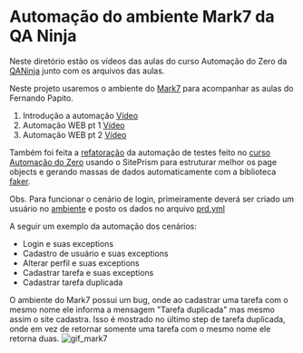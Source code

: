 # Automação do ambiente Mark7 da QA Ninja
Neste diretório estão os vídeos das aulas do curso Automação do Zero da [QANinja][QANinja] junto com os arquivos das aulas.

Neste projeto usaremos o ambiente do [Mark7][ambiente] para acompanhar as aulas do Fernando Papito.

1. Introdução a automação [Vídeo][v1] 
2. Automação WEB pt 1 [Vídeo][v2]
3. Automação WEB pt 2 [Vídeo][v3]

[QANinja]: https://qaninja.academy/
[ambiente]: https://medium.com/@papito/preparando-o-mark7-para-treinar-automa%C3%A7%C3%A3o-1f72c1fe4946
[v1]: https://mega.nz/file/184UxYKQ#bBj-pBmPh5wQjyuwRBVLCxh1bOT8QzzOy25QcRZJq2k
[v2]: https://mega.nz/file/4wJTVaaJ#kEYbwPeUpcsRUtNibv7pn6UGWapHk2s3u3INGryg8_g
[v3]: https://mega.nz/file/gsxAxIJB#tRADonXu1DBFLCKNWCLddp_z3R5ukbYRgBSxYkf9Zuk

Também foi feita a [refatoração][refatoracao] da automação de testes feito no [curso Automação do Zero][automacao] usando o SitePrism para estruturar melhor os page objects e gerando massas de dados automaticamente com a biblioteca [faker][2].

Obs. Para funcionar o cenário de login, primeiramente deverá ser criado um usuário no [ambiente][3] e posto os dados no arquivo [prd.yml][4]

A seguir um exemplo da automação dos cenários:
- Login e suas exceptions
- Cadastro de usuário e suas exceptions
- Alterar perfil e suas exceptions
- Cadastrar tarefa e suas exceptions
- Cadastrar tarefa duplicada

O ambiente do Mark7 possui um bug, onde ao cadastrar uma tarefa com o mesmo nome ele informa a mensagem "Tarefa duplicada" mas mesmo assim o site cadastra. Isso é mostrado no último step de tarefa duplicada, onde em vez de retornar somente uma tarefa com o mesmo nome ele retorna duas.
![gif_mark7][5]

[1]: mark7_refatorado
[2]: https://github.com/faker-ruby/faker
[3]: https://medium.com/@papito/preparando-o-mark7-para-treinar-automa%C3%A7%C3%A3o-1f72c1fe4946
[4]: mark7_refatorado/features/support/factory/static/prd.yml
[5]: mark7_refatorado/mark7_refatorado.gif
[automacao]: automacao_do_zero
[refatoracao]: mark7_refatorado
